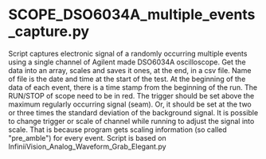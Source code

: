 # SCOPE_DSO6034A_multiple_events_capture.py
Script captures electronic signal of a randomly occurring multiple events using a single channel of Agilent made DSO6034A oscilloscope.  Get the data into an array, scales and saves it ones, at the end, in a csv file.  Name of file is the date and time at the start of the test. At the beginning of the data of each event, there is a time stamp from the beginning of the run. The RUN/STOP of scope need to be in red. The trigger should be set above the maximum regularly occurring signal (seam). Or, it should be set at the two or three times the standard deviation of the background signal. It is possible to change trigger or scale of channel while running to adjust the signal into scale. That is because program gets scaling information (so called "pre_amble") for every event. Script is based on InfiniiVision_Analog_Waveform_Grab_Elegant.py
